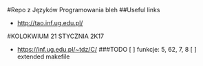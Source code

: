 #Repo z Języków Programowania
bleh
##Useful links
- http://tao.inf.ug.edu.pl/

#KOLOKWIUM 21 STYCZNIA 2K17

- https://inf.ug.edu.pl/~tdz/C/
###TODO
[ ] funkcje: 5, 62, 7, 8
[ ] extended makefile
